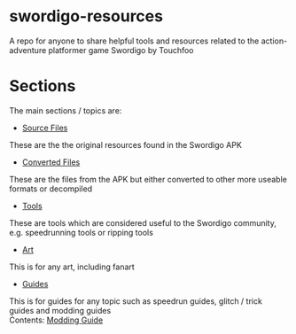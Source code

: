 # swordigo-resources
A repo for anyone to share helpful tools and resources related to the action-adventure platformer game Swordigo by Touchfoo

# Sections

The main sections / topics are:

- [Source Files](sourceFiles)

These are the the original resources found in the Swordigo APK

- [Converted Files](convertedFiles)

These are the files from the APK but either converted to other more useable formats or decompiled

- [Tools](Tools)

These are tools which are considered useful to the Swordigo community, e.g. speedrunning tools or ripping tools

- [Art](Art)

This is for any art, including fanart

- [Guides](/Guides/README.md)

This is for guides for any topic such as speedrun guides, glitch / trick guides and modding guides\
Contents: [Modding Guide](Guides/modding-guide/modding-guide.md)




